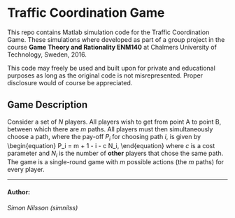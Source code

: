 # Traffic Coordination Game

This repo contains Matlab simulation code for the Traffic Coordination Game. These simulations where developed as part of a group project in the course __Game Theory and Rationality ENM140__ at Chalmers University of Technology, Sweden, 2016.

This code may freely be used and built upon for private and educational purposes as long as the original code is not misrepresented. Proper disclosure would of course be appreciated.

## Game Description

Consider a set of $N$ players. All players wish to get from point A to point B, between which there are $m$ paths. All players must then simultaneously choose a path, where the pay-off $P_i$ for choosing path $i$, is given by
\begin{equation}
P_i = m + 1 - i - c N_i,
\end{equation}
where $c$ is a cost parameter and $N_i$ is the number of __other__ players that chose the same path. The game is a single-round game with $m$ possible actions (the $m$ paths) for every player.

-----
#### Author:
*Simon Nilsson (simnilss)*